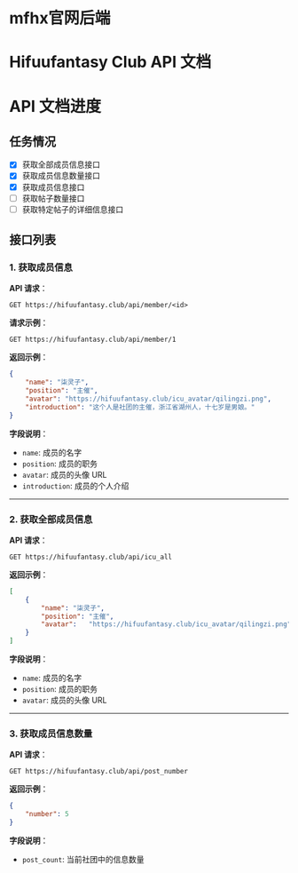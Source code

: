 # mfhx官网后端

# Hifuufantasy Club API 文档



# API 文档进度

## 任务情况
- [x] 获取全部成员信息接口
- [x] 获取成员信息数量接口
- [x] 获取成员信息接口
- [ ] 获取帖子数量接口
- [ ] 获取特定帖子的详细信息接口

## **接口列表**

### 1. 获取成员信息

**API 请求**：

```
GET https://hifuufantasy.club/api/member/<id>
```

**请求示例**：

```
GET https://hifuufantasy.club/api/member/1
```

**返回示例**：

```json
{
    "name": "柒灵子",
    "position": "主催",
    "avatar": "https://hifuufantasy.club/icu_avatar/qilingzi.png",
    "introduction": "这个人是社团的主催，浙江省湖州人，十七岁是男娘。"
}
```

**字段说明**：

- `name`: 成员的名字
- `position`: 成员的职务
- `avatar`: 成员的头像 URL
- `introduction`: 成员的个人介绍

------

### 2. 获取全部成员信息

**API 请求**：

```
GET https://hifuufantasy.club/api/icu_all
```

**返回示例**：

```json
[
    {
        "name": "柒灵子",
        "position": "主催",
        "avatar": 	"https://hifuufantasy.club/icu_avatar/qilingzi.png"
    }
]
```

**字段说明**：

- `name`:  成员的名字
- `position`:  成员的职务
- `avatar`:  成员的头像 URL

------

### 3. 获取成员信息数量

**API 请求**：

```
GET https://hifuufantasy.club/api/post_number
```

**返回示例**：

```json
{
    "number": 5
}
```

**字段说明**：

- `post_count`: 当前社团中的信息数量
